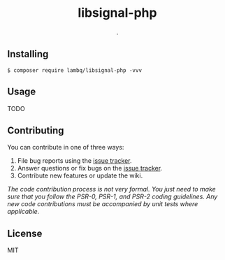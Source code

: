 <h1 align="center"> libsignal-php </h1>

<p align="center"> .</p>


## Installing

```shell
$ composer require lambq/libsignal-php -vvv
```

## Usage

TODO

## Contributing

You can contribute in one of three ways:

1. File bug reports using the [issue tracker](https://github.com/lambq/libsignal-php/issues).
2. Answer questions or fix bugs on the [issue tracker](https://github.com/lambq/libsignal-php/issues).
3. Contribute new features or update the wiki.

_The code contribution process is not very formal. You just need to make sure that you follow the PSR-0, PSR-1, and PSR-2 coding guidelines. Any new code contributions must be accompanied by unit tests where applicable._

## License

MIT